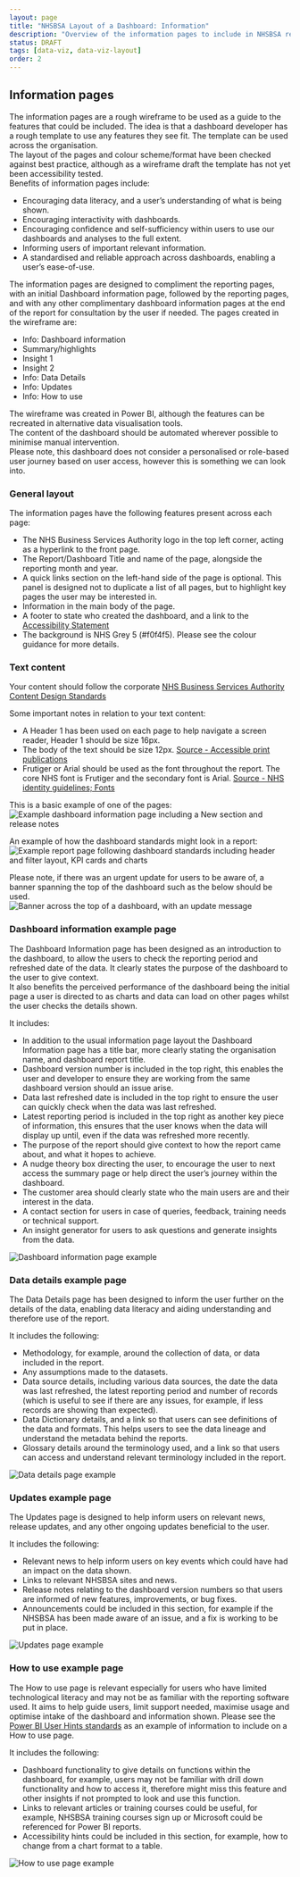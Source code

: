 ```yaml
---
layout: page
title: "NHSBSA Layout of a Dashboard: Information"
description: "Overview of the information pages to include in NHSBSA reports"
status: DRAFT
tags: [data-viz, data-viz-layout]
order: 2
---
```

## Information pages  
  
The information pages are a rough wireframe to be used as a guide to the features that could be included. The idea is that a dashboard developer has a rough template to use any features they see fit. The template can be used across the organisation.  
The layout of the pages and colour scheme/format have been checked against best practice, although as a wireframe draft the template has not yet been accessibility tested.  
Benefits of information pages include:  
-	Encouraging data literacy, and a user’s understanding of what is being shown.
-	Encouraging interactivity with dashboards.
-	Encouraging confidence and self-sufficiency within users to use our dashboards and analyses to the full extent.
-	Informing users of important relevant information.
-	A standardised and reliable approach across dashboards, enabling a user’s ease-of-use.  
  
The information pages are designed to compliment the reporting pages, with an initial Dashboard information page, followed by the reporting pages, and with any other complimentary dashboard information pages at the end of the report for consultation by the user if needed. The pages created in the wireframe are:  
-	Info: Dashboard information
-	Summary/highlights
-	Insight 1
-	Insight 2
-	Info: Data Details
-	Info: Updates
-	Info: How to use 
  
The wireframe was created in Power BI, although the features can be recreated in alternative data visualisation tools.  
The content of the dashboard should be automated wherever possible to minimise manual intervention.  
Please note, this dashboard does not consider a personalised or role-based user journey based on user access, however this is something we can look into.  

  
### General layout  
  
The information pages have the following features present across each page:  
-	The NHS Business Services Authority logo in the top left corner, acting as a hyperlink to the front page.
-	The Report/Dashboard Title and name of the page, alongside the reporting month and year.
-	A quick links section on the left-hand side of the page is optional. This panel is designed not to duplicate a list of all pages, but to highlight key pages the user may be interested in.
-	Information in the main body of the page.
-	A footer to state who created the dashboard, and a link to the [Accessibility Statement][info 0]
-	The background is NHS Grey 5 (#f0f4f5). Please see the colour guidance for more details.  
  
  
### Text content  
  
Your content should follow the corporate [NHS Business Services Authority Content Design Standards][info 1]  
  
Some important notes in relation to your text content:  
-	A Header 1 has been used on each page to help navigate a screen reader, Header 1 should be size 16px.
-	The body of the text should be size 12px. [Source - Accessible print publications ][info 2]
-	Frutiger or Arial should be used as the font throughout the report. The core NHS font is Frutiger and the secondary font is Arial. [Source - NHS identity guidelines; Fonts][info 3]  

This is a basic example of one of the pages:  
![Example dashboard information page including a New section and release notes](info-page.png)
  
An example of how the dashboard standards might look in a report:  
![Example report page following dashboard standards including header and filter layout, KPI cards and charts](info-page-2.png)  
  
Please note, if there was an urgent update for users to be aware of, a banner spanning the top of the dashboard such as the below should be used.  
![Banner across the top of a dashboard, with an update message](update.png)  
  
  
### Dashboard information example page 
  
The Dashboard Information page has been designed as an introduction to the dashboard, to allow the users to check the reporting period and refreshed date of the data. It clearly states the purpose of the dashboard to the user to give context.  
It also benefits the perceived performance of the dashboard being the initial page a user is directed to as charts and data can load on other pages whilst the user checks the details shown.  
  
It includes:  
-	In addition to the usual information page layout the Dashboard Information page has a title bar, more clearly stating the organisation name, and dashboard report title.
-	Dashboard version number is included in the top right, this enables the user and developer to ensure they are working from the same dashboard version should an issue arise.
-	Data last refreshed date is included in the top right to ensure the user can quickly check when the data was last refreshed.
-	Latest reporting period is included in the top right as another key piece of information, this ensures that the user knows when the data will display up until, even if the data was refreshed more recently.
-	The purpose of the report should give context to how the report came about, and what it hopes to achieve.
-	A nudge theory box directing the user, to encourage the user to next access the summary page or help direct the user’s journey within the dashboard.
-	The customer area should clearly state who the main users are and their interest in the data.
-	A contact section for users in case of queries, feedback, training needs or technical support.
-	An insight generator for users to ask questions and generate insights from the data.  
  
![Dashboard information page example](page-1-eg.png)  
  
    
### Data details example page 
  
The Data Details page has been designed to inform the user further on the details of the data, enabling data literacy and aiding understanding and therefore use of the report.  
  
It includes the following:  
- Methodology, for example, around the collection of data, or data included in the report.
- Any assumptions made to the datasets.
- Data source details, including various data sources, the date the data was last refreshed, the latest reporting period and number of records (which is useful to see if there are any issues, for example, if less records are showing than expected).
- Data Dictionary details, and a link so that users can see definitions of the data and formats. This helps users to see the data lineage and understand the metadata behind the reports.
- Glossary details around the terminology used, and a link so that users can access and understand relevant terminology included in the report.  
  
![Data details page example](page-5-eg.png)  
  
  
### Updates example page 
  
The Updates page is designed to help inform users on relevant news, release updates, and any other ongoing updates beneficial to the user.  
  
It includes the following:  
- Relevant news to help inform users on key events which could have had an impact on the data shown.
- Links to relevant NHSBSA sites and news.
- Release notes relating to the dashboard version numbers so that users are informed of new features, improvements, or bug fixes. 
- Announcements could be included in this section, for example if the NHSBSA has been made aware of an issue, and a fix is working to be put in place.  
  
![Updates page example](page-6-eg.png)  
  
    
### How to use example page  
  
The How to use page is relevant especially for users who have limited technological literacy and may not be as familiar with the reporting software used. It aims to help guide users, limit support needed, maximise usage and optimise intake of the dashboard and information shown. Please see the [Power BI User Hints standards](../../power-bi/standards/user_hints/user-hints.md) as an example of information to include on a How to use page.  
  
It includes the following:  
- Dashboard functionality to give details on functions within the dashboard, for example, users may not be familiar with drill down functionality and how to access it, therefore might miss this feature and other insights if not prompted to look and use this function.
- Links to relevant articles or training courses could be useful, for example, NHSBSA training courses sign up or Microsoft could be referenced for Power BI reports.
- Accessibility hints could be included in this section, for example, how to change from a chart format to a table.  
  
![How to use page example](page-7-eg.png)  
  
    









[info 0]: https://bsa2468.atlassian.net/wiki/spaces/CoP/pages/1559396709/STAGE+3+-+Accessibility+Statements
[info 1]: https://nhsbsauk.sharepoint.com/sites/digital-and-online-team/SitePages/Content-Design-Style-Guide.aspx
[info 2]: https://www.gov.uk/government/publications/inclusive-communication/accessible-communication-formats#accessible-print-publications
[info 3]:  https://www.england.nhs.uk/nhsidentity/identity-guidelines/fonts/